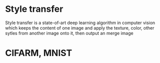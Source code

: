 # Style transfer
Style transfer is a state-of-art deep learning algorithm in computer vision which keeps the content of one image and apply the texture, color, other sytles from another image onto it, then output an merge image 

# CIFARM, MNIST
